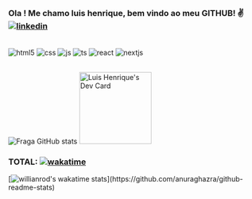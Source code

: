 ### Ola ! Me chamo luis henrique, bem vindo ao meu GITHUB! ✌️[![linkedin](https://img.shields.io/badge/LinkedIn-0077B5?style=for-the-badge&logo=linkedin&logoColor=white)](https://www.linkedin.com/in/luis-henrique-reinhold-pav%C3%A3o-942b39152/) 
<br/>




<div style="display: inline_block">
  <img align="center" alt="html5" src="https://img.shields.io/badge/HTML5-E34F26?style=for-the-badge&logo=html5&logoColor=white" />
  <img align="center" alt="css" src="https://img.shields.io/badge/CSS3-1572B6?style=for-the-badge&logo=css3&logoColor=white" />
  <img align="center" alt="js" src="https://img.shields.io/badge/JavaScript-F7DF1E?style=for-the-badge&logo=javascript&logoColor=black" />
  <img align="center" alt="ts" src="https://img.shields.io/badge/TypeScript-007ACC?style=for-the-badge&logo=typescript&logoColor=white" />
  <img align="center" alt="react" src="https://img.shields.io/badge/React-20232A?style=for-the-badge&logo=react&logoColor=61DAFB" />
  <img align="center" alt="nextjs" src="https://img.shields.io/badge/Next.js-000000.svg?style=for-the-badge&logo=nextdotjs&logoColor=white"/>
  
</div>
<br/>

![Fraga GitHub stats](https://github-readme-stats.vercel.app/api?username=devLuiss&show_icons=true&theme=dracula&count_private=true&layout=compact) <a href="https://app.daily.dev/luispavao"><img src="https://api.daily.dev/devcards/af925cb171f445549aa156309e7e10c6.png?r=khn" width="145" alt="Luis Henrique's Dev Card"/></a>



### TOTAL: [![wakatime](https://wakatime.com/badge/user/96dbbdee-cacf-4160-9e5c-6f143d86bb39.svg)](https://wakatime.com/@96dbbdee-cacf-4160-9e5c-6f143d86bb39)
<div
style="display: inline_block, align-itens:"flex-start"  >
  
[![willianrod's wakatime stats](https://github-readme-stats.vercel.app/api/wakatime?username=@devLuiss&width="200")](https://github.com/anuraghazra/github-readme-stats)
</div>




